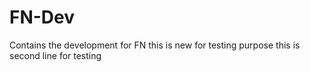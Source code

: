 # FN-Dev
Contains the development for FN
this is new for testing purpose
this is second line for testing
